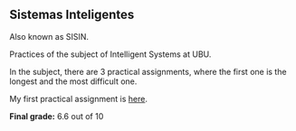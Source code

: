 <h2>Sistemas Inteligentes</h2>

<p>Also known as SISIN.</p>

<p>Practices of the subject of Intelligent Systems at UBU.</p>

<p>In the subject, there are 3 practical assignments, where the first one is the longest and the most difficult one.</p>

<p>My first practical assignment is <a href="https://github.com/ivaanesteepar/LinjaGame" target="_blank">here</a>.</p>

<p><strong>Final grade:</strong> 6.6 out of 10</p>

